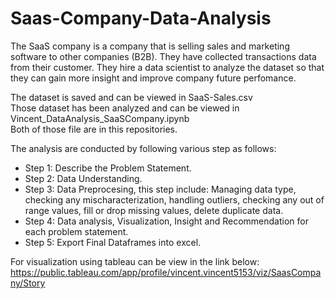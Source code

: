 # Saas-Company-Data-Analysis

The SaaS company is a company that is selling sales and marketing software to other companies (B2B). They have collected transactions data from their customer. They hire a data scientist to analyze the dataset so that they can gain more insight and improve company future perfomance.

The dataset is saved and can be viewed in SaaS-Sales.csv<br>
Those dataset has been analyzed and can be viewed in Vincent_DataAnalysis_SaaSCompany.ipynb<br>
Both of those file are in this repositories.<br>


The analysis are conducted by following various step as follows:
- Step 1: Describe the Problem Statement.
- Step 2: Data Understanding.
- Step 3: Data Preprocesing, this step include: Managing data type, checking any mischaracterization, handling outliers, checking any out of range values, fill or drop missing values, delete duplicate data.
- Step 4: Data analysis, Visualization, Insight and Recommendation for each problem statement.
- Step 5: Export Final Dataframes into excel.

For visualization using tableau can be view in the link below:
https://public.tableau.com/app/profile/vincent.vincent5153/viz/SaasCompany/Story
